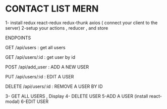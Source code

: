 # CONTACT LIST MERN 

1- install redux react-redux redux-thunk axios  ( connect your client to the server)
2-setup your actions , reducer , and store 
 
 ENDPOINTS 

 GET    /api/users : get all users

 GET    /api/users/:id : get user by id

 POST   /api/add_user : ADD A NEW USER

 PUT    /api/users/:id : EDIT A USER

 DELETE /api/users/:id : REMOVE A USER BY ID 

 3- GET ALL USERS , Display 
 4- DELETE USER 
 5-ADD A USER (install react-modal)
 6-EDIT USER   
 